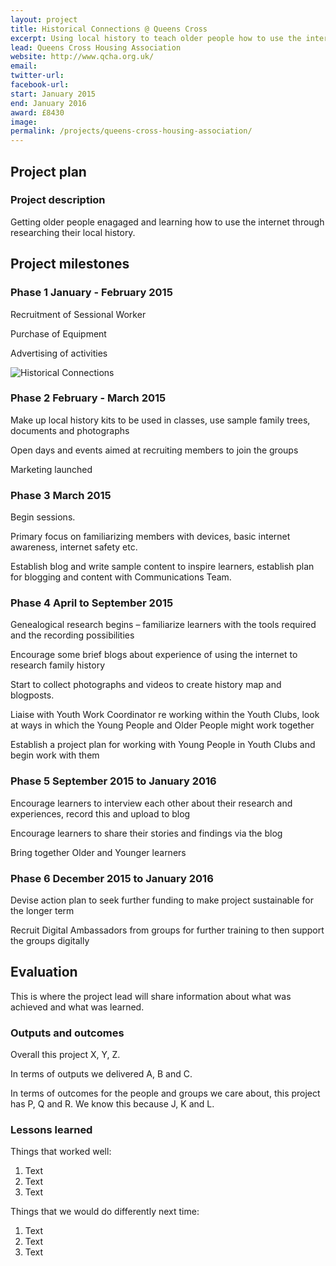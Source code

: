 ```yaml
---
layout: project
title: Historical Connections @ Queens Cross
excerpt: Using local history to teach older people how to use the internet 
lead: Queens Cross Housing Association
website: http://www.qcha.org.uk/
email: 
twitter-url:
facebook-url: 
start: January 2015
end: January 2016
award: £8430
image:
permalink: /projects/queens-cross-housing-association/ 
---
```


## Project plan

### Project description

Getting older people enagaged and learning how to use the internet through researching their local history. 


## Project milestones

### Phase 1 January - February 2015

Recruitment of Sessional Worker 

Purchase of Equipment 

Advertising of activities

![Historical Connections](https://pbs.twimg.com/media/CBHa-fOWoAAuzdx.jpg:large) 


### Phase 2 February - March 2015

Make up local history kits to be used in classes, use sample family trees, documents and photographs 

Open days and events aimed at recruiting members to join the groups

Marketing launched


### Phase 3 March 2015

Begin sessions. 

Primary focus on familiarizing members with devices, basic internet awareness, internet safety etc. 

Establish blog and write sample content to inspire learners, establish plan for blogging and content with Communications Team.

### Phase 4 April to September 2015

Genealogical research begins – familiarize learners with the tools required and the recording possibilities

Encourage some brief blogs about experience of using the internet to research family history

Start to collect photographs and videos to create history map and blogposts. 

Liaise with Youth Work Coordinator re working within the Youth Clubs, look at ways in which the Young People and Older People might work together

Establish a project plan for working with Young People in Youth Clubs and begin work with them

### Phase 5 September 2015 to January 2016

Encourage learners to interview each other about their research and experiences, record this and upload to blog

Encourage learners to share their stories and findings via the blog

Bring together Older and Younger learners

### Phase 6 December 2015 to January 2016 

Devise action plan to seek further funding to make project sustainable for the longer term

Recruit Digital Ambassadors from groups for further training to then support the groups digitally

## Evaluation

This is where the project lead will share information about what was achieved and what was learned.

### Outputs and outcomes

Overall this project X, Y, Z.

In terms of outputs we delivered A, B and C.

In terms of outcomes for the people and groups we care about, this project has P, Q and R. We know this because J, K and L.

### Lessons learned

Things that worked well:

1. Text
2. Text
3. Text

Things that we would do differently next time:

1. Text
2. Text
3. Text
